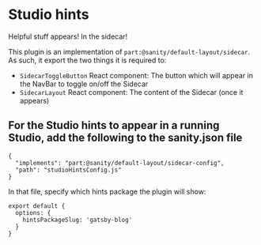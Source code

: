 # Studio hints

Helpful stuff appears! In the sidecar!

This plugin is an implementation of `part:@sanity/default-layout/sidecar`. As such, it export the two things it is required to:

 - `SidecarToggleButton` React component: The button which will appear in the NavBar to toggle on/off the Sidecar
 - `SidecarLayout` React component: The content of the Sidecar (once it appears)

## For the Studio hints to appear in a running Studio, add the following to the sanity.json file
```
{
  "implements": "part:@sanity/default-layout/sidecar-config",
  "path": "studioHintsConfig.js"
}
```

In that file, specify which hints package the plugin will show:
```
export default {
  options: {
    hintsPackageSlug: 'gatsby-blog'
  }
}
```
